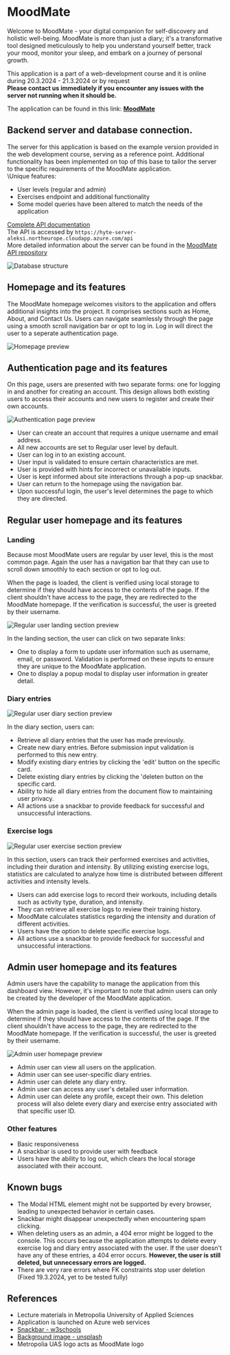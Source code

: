 # MoodMate
Welcome to MoodMate - your digital companion for self-discovery and holistic well-being. MoodMate is more than just a diary; it's a transformative tool designed meticulously to help you understand yourself better, track your mood, monitor your sleep, and embark on a journey of personal growth.

This application is a part of a web-development course and it is online during 20.3.2024 - 21.3.2024 or by request\
**Please contact us immediately if you encounter any issues with the server not running when it should be.**

The application can be found in this link: **[MoodMate](hyte-server-aleksi.northeurope.cloudapp.azure.com)**

## Backend server and database connection.
The server for this application is based on the example version provided in the web development course, serving as a reference point. Additional functionality has been implemented on top of this base to tailor the server to the specific requirements of the MoodMate application.\
\Unique features:
- User levels (regular and admin)
- Exercises endpoint and additional functionality
- Some model queries have been altered to match the needs of the application

[Complete API documentation](https://hyte-server-aleksi.northeurope.cloudapp.azure.com/docs/)\
The API is accessed by `https://hyte-server-aleksi.northeurope.cloudapp.azure.com/api`\
More detailed information about the server can be found in the [MoodMate API repository](https://github.com/Alekkivi/hyte-server-example-24)

![Database structure](vite-project/interface-screenshots/db.png)

## Homepage and its features
The MoodMate homepage welcomes visitors to the application and offers additional insights into the project. It comprises sections such as Home, About, and Contact Us. Users can navigate seamlessly through the page using a smooth scroll navigation bar or opt to log in. Log in will direct the user to a seperate authentication page.

![Homepage preview](vite-project/interface-screenshots/homepage.png)

## Authentication page and its features
On this page, users are presented with two separate forms: one for logging in and another for creating an account. This design allows both existing users to access their accounts and new users to register and create their own accounts.

![Authentication page preview](vite-project/interface-screenshots/login.png)

- User can create an account that requires a unique username and email address.
- All new accounts are set to Regular user level by default.
- User can log in to an existing account.
- User input is validated to ensure certain characteristics are met.
- User is provided with hints for incorrect or unavailable inputs.
- User is kept informed about site interactions through a pop-up snackbar.
- User can return to the homepage using the navigation bar.
- Upon successful login, the user's level determines the page to which they are directed.

## Regular user homepage and its features
### Landing 
Because most MoodMate users are regular by user level, this is the most common page. Again the user has a navigation bar that they can use to scroll down smoothly to each section or opt to log out. 

When the page is loaded, the client is verified using local storage to determine if they should have access to the contents of the page. If the client shouldn't have access to the page, they are redirected to the MoodMate homepage. If the verification is successful, the user is greeted by their username.

![Regular user landing section preview](vite-project/interface-screenshots/regular-home.png)

In the landing section, the user can click on two separate links:

- One to display a form to update user information such as username, email, or password. Validation is performed on these inputs to ensure they are unique to the MoodMate application.
- One to display a popup modal to display user information in greater detail.

### Diary entries
![Regular user diary section preview](vite-project/interface-screenshots/regular-diary.png)

In the diary section, users can:
- Retrieve all diary entries that the user has made previously. 
- Create new diary entries. Before submission input validation is performed to this new entry. 
- Modify existing diary entries by clicking the 'edit' button on the specific card.
- Delete existing diary entries by clicking the 'deleten button on the specific card. 
- Ability to hide all diary entries from the document flow to maintaining user privacy.
- All actions use a snackbar to provide feedback for successful and unsuccessful interactions.

### Exercise logs
![Regular user exercise section preview](vite-project/interface-screenshots/regular-exercise.png)

In this section, users can track their performed exercises and activities, including their duration and intensity. By utilizing existing exercise logs, statistics are calculated to analyze how time is distributed between different activities and intensity levels. 

- Users can add exercise logs to record their workouts, including details such as activity type, duration, and intensity.
- They can retrieve all exercise logs to review their training history.
- MoodMate calculates statistics regarding the intensity and duration of different activities.
- Users have the option to delete specific exercise logs.
- All actions use a snackbar to provide feedback for successful and unsuccessful interactions.

## Admin user homepage and its features

Admin users have the capability to manage the application from this dashboard view. However, it's important to note that admin users can only be created by the developer of the MoodMate application.

When the admin page is loaded, the client is verified using local storage to determine if they should have access to the contents of the page. If the client shouldn't have access to the page, they are redirected to the MoodMate homepage. If the verification is successful, the user is greeted by their username.

![Admin user homepage preview](vite-project/interface-screenshots/admin.png)

- Admin user can view all users on the application.
- Admin user can see user-specific diary entries.
- Admin user can delete any diary entry.
- Admin user can access any user's detailed user information.
- Admin user can delete any profile, except their own. This deletion process will also delete every diary and exercise entry associated with that specific user ID.

### Other features
- Basic responsiveness
- A snackbar is used to provide user with feedback
- Users have the ability to log out, which clears the local storage associated with their account.

## Known bugs
- The Modal HTML element might not be supported by every browser, leading to unexpected behavior in certain cases.
- Snackbar might disappear unexpectedly when encountering spam clicking.
- When deleting users as an admin, a 404 error might be logged to the console. This occurs because the application attempts to delete every exercise log and diary entry associated with the user. If the user doesn't have any of these entries, a 404 error occurs. **However, the user is still deleted, but unnecessary errors are logged.**
- There are very rare errors where FK constraints stop user deletion (Fixed 19.3.2024, yet to be tested fully) 

## References
- Lecture materials in Metropolia University of Applied Sciences
- Application is launched on Azure web services
- [Snackbar - w3schools](https://www.w3schools.com/howto/howto_js_snackbar.asp)
- [Background image - unsplash](https://unsplash.com/@fempreneurstyledstock)
- Metropolia UAS logo acts as MoodMate logo

